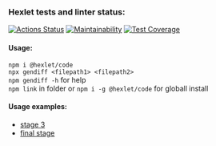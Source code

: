 ### Hexlet tests and linter status:

[![Actions Status](https://github.com/similarly/frontend-project-46/workflows/hexlet-check/badge.svg)](https://github.com/similarly/frontend-project-46/actions)
[![Maintainability](https://api.codeclimate.com/v1/badges/0f48c371498d1b84e998/maintainability)](https://codeclimate.com/github/similarly/frontend-project-46/maintainability)
[![Test Coverage](https://api.codeclimate.com/v1/badges/0f48c371498d1b84e998/test_coverage)](https://codeclimate.com/github/similarly/frontend-project-46/test_coverage)

#### Usage:

`npm i @hexlet/code`\
`npx gendiff <filepath1> <filepath2>`\
`npm gendiff -h` for help\
`npm link` in folder or `npm i -g @hexlet/code` for globall install

#### Usage examples:

- [stage 3](https://asciinema.org/a/iUl7dgz6VTueG9UkDGQ6tbZmS)
- [final stage](https://asciinema.org/a/GXpGRmVCWVtk2NyrOYc3NP2Fx)
